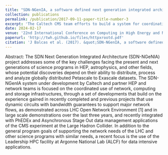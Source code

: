 ```yaml
---
title: "SDN-NGenIA, a software defined next generation integrated architecture for HEP and data intensive science"
collection: publications
permalink: /publication/2017-09-11-paper-title-number-3
excerpt: 'The Caltech CMS team efforts to build a system for coordinating networks, storage, and data flows'
date: 2024-02-17
venue: '22nd International Conference on Computing in High Energy and Nuclear Physics (CHEP2016) 10–14 October 2016, San Francisco, USA'
paperurl: 'http://twh.github.io/files/httpxrootd.pdf'
citation: 'J Balcas et al. (2017). &quot;SDN-NGenIA, a software defined next generation integrated architecture for HEP and data intensive science&quot; <i>Journal of Physics: Conference Series, IOP Publishing, Bristol, UK</i>.'
---
```


Abstract: The SDN Next Generation Integrated Architecture (SDN-NGeNIA) project addresses some of the key challenges facing the present and next generations of science programs in HEP, astrophysics, and other fields, whose potential discoveries depend on their ability to distribute, process and analyze globally distributed Petascale to Exascale datasets. The SDN-NGenIA system under development by Caltech and partner HEP and network teams is focused on the coordinated use of network, computing and storage infrastructures, through a set of developments that build on the experience gained in recently completed and previous projects that use dynamic circuits with bandwidth guarantees to support major network flows, as demonstrated across LHC Open Network Environment [1] and in large scale demonstrations over the last three years, and recently integrated with PhEDEx and Asynchronous Stage Out data management applications of the CMS experiment at the Large Hadron Collider. In addition to the general program goals of supporting the network needs of the LHC and other science programs with similar needs, a recent focus is the use of the Leadership HPC facility at Argonne National Lab (ALCF) for data intensive applications.
